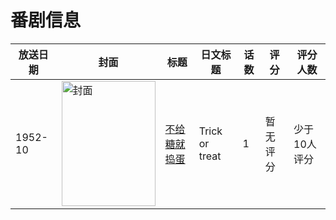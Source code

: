 # 番剧信息

|放送日期|封面|标题|日文标题|话数|评分|评分人数|
|---|---|---|---|---|---|---|
|1952-10|<img src="//lain.bgm.tv/pic/cover/c/a5/99/524046_s5T0F.jpg" alt="封面" style="width:150px;height:200px;object-fit:cover;">|[不给糖就捣蛋](https://bangumi.tv/subject/524046)|Trick or treat|1|暂无评分|少于10人评分|
